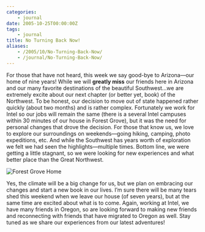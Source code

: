 ```yaml
---
categories:
    - journal
date: 2005-10-25T00:00:00Z
tags:
    - journal
title: No Turning Back Now!
aliases: 
    - /2005/10/No-Turning-Back-Now/
    - /journal/No-Turning-Back-Now/
---
```


For those that have not heard, this week we say good-bye to Arizona—our home of nine years! While we will **greatly miss** our friends here in Arizona and our many favorite destinations of the beautiful Southwest…we are extremely excite about our next chapter (or better yet, book) of the Northwest. To be honest, our decision to move out of state happened rather quickly (about two months) and is rather complex. Fortunately we work for Intel so our jobs will remain the same (there is a several Intel campuses within 30 minutes of our house in Forest Grove), but it was the need for personal changes that drove the decision. For those that know us, we love to explore our surroundings on weekends—going hiking, camping, photo expeditions, etc. And while the Southwest has years worth of exploration we felt we had seen the highlights—multiple times. Bottom line, we were getting a little stagnant, so we were looking for new experiences and what better place than the Great Northwest. 

![Forest Grove Home](/uploads/2005/10/0620422427_200509_20D_11221.jpg)

Yes, the climate will be a big change for us, but we plan on embracing our changes and start a new book in our lives. I’m sure there will be many tears shed this weekend when we leave our house (of seven years), but at the same time are excited about what is to come. Again, working at Intel, we have many friends in Oregon, so are looking forward to making new friends and reconnecting with friends that have migrated to Oregon as well. Stay tuned as we share our experiences from our latest adventures! 